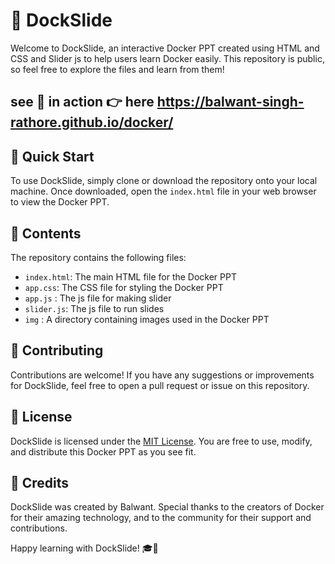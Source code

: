 # 🐳 DockSlide

Welcome to DockSlide, an interactive Docker PPT created using HTML and CSS and Slider js to help users learn Docker easily. This repository is public, so feel free to explore the files and learn from them! 

## see 🚀 in action 👉 here https://balwant-singh-rathore.github.io/docker/

## 🚀 Quick Start

To use DockSlide, simply clone or download the repository onto your local machine. Once downloaded, open the `index.html` file in your web browser to view the Docker PPT.

## 📁 Contents

The repository contains the following files:

- `index.html`: The main HTML file for the Docker PPT
- `app.css`: The CSS file for styling the Docker PPT
- `app.js` : The js file for making slider
- `slider.js`: The js file to run slides
- `img` : A directory containing images used in the Docker PPT

## 🤝 Contributing

Contributions are welcome! If you have any suggestions or improvements for DockSlide, feel free to open a pull request or issue on this repository.

## 📝 License

DockSlide is licensed under the [MIT License](https://opensource.org/licenses/MIT). You are free to use, modify, and distribute this Docker PPT as you see fit.

## 🙏 Credits

DockSlide was created by Balwant. Special thanks to the creators of Docker for their amazing technology, and to the community for their support and contributions.

Happy learning with DockSlide! 🎓🐳
